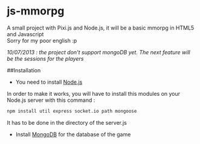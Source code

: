js-mmorpg
=========

A small project with Pixi.js and Node.js, it will be a basic mmorpg in HTML5 and Javascript    
Sorry for my poor english :p

*10/07/2013 : the project don't support mongoDB yet. The next feature will be the sessions for the players*


##Installation


* You need to install [Node.js](http://nodejs.org/ "Node.js")

In order to make it works, you will have to install this modules on your Node.js server with this command :

```bash
npm install util express socket.io path mongoose
```

It has to be done in the directory of the server.js

* Install [MongoDB](http://www.mongodb.org/ "MongoDB") for the database of the game

